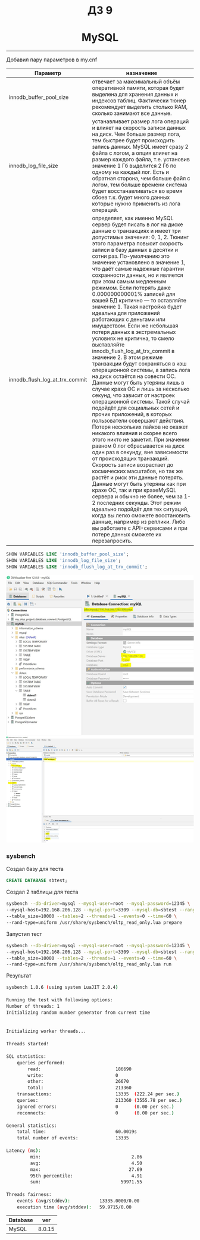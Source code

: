 <h1 align="center">ДЗ 9</h1>
<h1 align="center">MySQL</h1>

---
Добавил пару параметров в my.cnf

| Параметр                               | назначение                                                                                                                                                                                              |
| -------------------------------------- | --------------------------------------------------------------------------------------------------------------------------------------------------------------------------------------------------------|
| innodb_buffer_pool_size                | отвечает за максимальный объём оперативной памяти, которая будет выделена для хранения данных и индексов таблиц. Фактически тюнер рекомендует выделить столько RAM, сколько занимают все данные.        |
| innodb_log_file_size                   | устанавливает размер лога операций  и влияет на скорость записи данных на диск. Чем больше размер лога, тем быстрее будет происходить запись данных. MySQL имеет сразу 2 файла с логом, а опция влияет на размер каждого файла, т.е. установив значение 1 Гб выделится 2 Гб по одному на каждый лог. Есть и обратная сторона, чем больше файл с логом, тем больше времени система будет восстанавливаться во время сбоев т.к. будет много данных которые нужно применить из лога операций.                                                                                                                                                                                                                           |
| innodb_flush_log_at_trx_commit         | определяет, как именно MySQL сервер будет писать в лог на диске данные о транзакциях и имеет три допустимых значения: 0, 1, 2. Тюнинг этого параметра повысит скорость записи в базу данных в десятки и сотни раз. По-умолчанию это значение установлено в значение 1, что даёт самые надежные гарантии сохранности данных, но и является при этом самым медленным режимом. Если потерять даже 0.000000000001% записей для вашей БД критично — то оставляйте значение 1. Такая настройка будет идеальна для приложений работающих с деньгами или имуществом. Если же небольшая потеря данных в экстремальных условиях не критична, то смело выставляйте innodb_flush_log_at_trx_commit в значение 2. В этом режиме транзакции будут сохраняться в кэш операционной системы, а запись лога на диск остаётся на совести ОС. Данные могут быть утеряны лишь в случае краха ОС и лишь за несколько секунд, что зависит от настроек операционной системы. Такой случай подойдёт для социальных сетей и прочих приложений, в которых пользователи совершают действия. Потеря нескольких лайков не окажет никакого влияния и скорее всего этого никто не заметит. При значении равном 0 лог сбрасывается на диск один раз в секунду, вне зависимости от происходящих транзакций. Скорость записи возрастает до космических масштабов, но так же растёт и риск эти данные потерять. Данные могут быть утеряны как при крахе ОС, так и при крахеMySQL сервера и обычно не более, чем за 1-2 последних секунды. Этот режим идеально подойдёт для тех ситуаций, когда вы легко сможете восстановить данные, например из реплики. Либо вы работаете с API-сервисами и при потере данных сможете их перезапросить. |


```sql
SHOW VARIABLES LIKE 'innodb_buffer_pool_size';
SHOW VARIABLES LIKE 'innodb_log_file_size';
SHOW VARIABLES LIKE 'innodb_flush_log_at_trx_commit';
```

![](MySQL2.JPG)
![](MySQL1.JPG)

### sysbench ###

Создал базу для теста
```sql
CREATE DATABASE sbtest;
```
Создал 2 таблицы для теста
```sh
sysbench --db-driver=mysql --mysql-user=root --mysql-password=12345 \
--mysql-host=192.168.206.128 --mysql-port=3309 --mysql-db=sbtest --range_size=100 \
--table_size=10000 --tables=2 --threads=1 --events=0 --time=60 \
--rand-type=uniform /usr/share/sysbench/oltp_read_only.lua prepare
```
Запустил тест
```sh
sysbench --db-driver=mysql --mysql-user=root --mysql-password=12345 \
--mysql-host=192.168.206.128 --mysql-port=3309 --mysql-db=sbtest --range_size=100 \
--table_size=10000 --tables=2 --threads=1 --events=0 --time=60 \
--rand-type=uniform /usr/share/sysbench/oltp_read_only.lua run
```
Результат
```sh
sysbench 1.0.6 (using system LuaJIT 2.0.4)

Running the test with following options:
Number of threads: 1
Initializing random number generator from current time


Initializing worker threads...

Threads started!

SQL statistics:
    queries performed:
        read:                            186690
        write:                           0
        other:                           26670
        total:                           213360
    transactions:                        13335  (222.24 per sec.)
    queries:                             213360 (3555.78 per sec.)
    ignored errors:                      0      (0.00 per sec.)
    reconnects:                          0      (0.00 per sec.)

General statistics:
    total time:                          60.0019s
    total number of events:              13335

Latency (ms):
         min:                                  2.86
         avg:                                  4.50
         max:                                 27.69
         95th percentile:                      4.91
         sum:                              59971.55

Threads fairness:
    events (avg/stddev):           13335.0000/0.00
    execution time (avg/stddev):   59.9715/0.00
```





| Database   | ver    |
| -----      | ---    |
| MySQL      | 8.0.15 |
